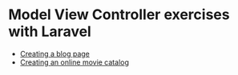 # Model View Controller exercises with Laravel

- [Creating a blog page](BLOG_PROJECT.md)
- [Creating an online movie catalog](MOVIE_CATALOG_PROJECT.md)
